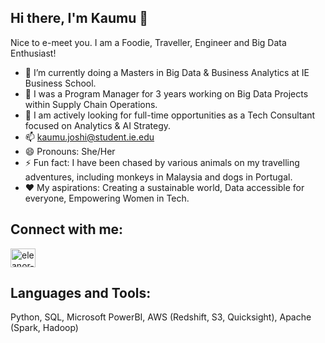 ## Hi there, I'm Kaumu 👋
Nice to e-meet you. I am a Foodie, Traveller, Engineer and Big Data Enthusiast!
- 🔭 I’m currently doing a Masters in Big Data & Business Analytics at IE Business School.
- 💼 I was a Program Manager for 3 years working on Big Data Projects within Supply Chain Operations.
-  🧐 I am actively looking for full-time opportunities as a Tech Consultant focused on Analytics & AI Strategy.
- 📫 kaumu.joshi@student.ie.edu
- 😄 Pronouns: She/Her
- ⚡ Fun fact: I have been chased by various animals on my travelling adventures, including monkeys in Malaysia and dogs in Portugal.
- ❤️ My aspirations: Creating a sustainable world, Data accessible for everyone, Empowering Women in Tech.

## Connect with me:
<a href="https://www.linkedin.com/in/kaumu-joshi-6871b5147/" target="blank"><img align="center" src="https://cdn.jsdelivr.net/npm/simple-icons@v3/icons/linkedin.svg" alt="eleanor-li" height="30" width="40" /></a>

## Languages and Tools:
Python, SQL, Microsoft PowerBI, AWS (Redshift, S3, Quicksight), Apache (Spark, Hadoop)
